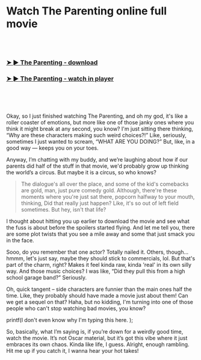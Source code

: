 <h1>Watch The Parenting online full movie</h1>


<br><br>

<h3><a href="https://Kieras-vostwarmhobsi1974.github.io/wyobvlhxqm/">➤ ► The Parenting - download</a></h3> 
<h3><a href="https://Kieras-vostwarmhobsi1974.github.io/wyobvlhxqm/">➤ ► The Parenting - watch in player</a></h3>


<br><br><br>


Okay, so I just finished watching The Parenting, and oh my god, it's like a roller coaster of emotions, but more like one of those janky ones where you think it might break at any second, you know? I'm just sitting there thinking, “Why are these characters making such weird choices?!” Like, seriously, sometimes I just wanted to scream, “WHAT ARE YOU DOING?” But, like, in a good way — keeps you on your toes. 

Anyway, I’m chatting with my buddy, and we’re laughing about how if our parents did half of the stuff in that movie, we'd probably grow up thinking the world’s a circus. But maybe it is a circus, so who knows? 

>The dialogue's all over the place, and some of the kid's comebacks are gold, man, just pure comedy gold. Although, there're these moments where you're just sat there, popcorn halfway to your mouth, thinking, Did that really just happen? Like, it's so out of left field sometimes. But hey, isn't that life?

I thought about hitting you up earlier to download the movie and see what the fuss is about before the spoilers started flying. And let me tell you, there are some plot twists that you see a mile away and some that just smack you in the face. 

Sooo, do you remember that one actor? Totally nailed it. Others, though... hmmm, let's just say, maybe they should stick to commercials, lol. But that's part of the charm, right? Makes it feel kinda raw, kinda 'real' in its own silly way. And those music choices? I was like, “Did they pull this from a high school garage band?” Seriously.

Oh, quick tangent – side characters are funnier than the main ones half the time. Like, they probably should have made a movie just about them! Can we get a sequel on that? Haha, but no kidding, I'm turning into one of those people who can't stop watching bad movies, you know?

printf(I don't even know why I'm typing this here.
);

So, basically, what I’m saying is, if you’re down for a weirdly good time, watch the movie. It’s not Oscar material, but it’s got this vibe where it just embraces its own chaos. Kinda like life, I guess. Alright, enough rambling. Hit me up if you catch it, I wanna hear your hot takes!
